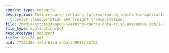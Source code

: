 ```yaml
---
content_type: resource
description: This resource contains information on topics transportation system components,
  traveler transportation and freight transportation.
file: /media/https%3A/open-learning-course-data-rc.s3.amazonaws.com/1-201j-introduction-to-transportation-systems-fall-2006/772813003f4d63eded1a54901fcf6f03_lect26.pdf
file_type: application/pdf
resourcetype: Document
title: lect26.pdf
uid: 77281300-3f4d-63ed-ed1a-54901fcf6f03
---
```

